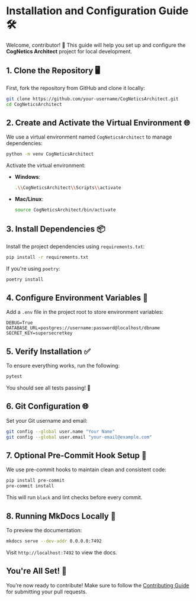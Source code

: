 # Installation and Configuration Guide 🛠️

Welcome, contributor! 🎉 This guide will help you set up and configure the **CogNetics Architect** project for local development.

## 1. Clone the Repository 🖥️

First, fork the repository from GitHub and clone it locally:
```bash
git clone https://github.com/your-username/CogNeticsArchitect.git
cd CogNeticsArchitect
```

## 2. Create and Activate the Virtual Environment 🌐

We use a virtual environment named `CogNeticsArchitect` to manage dependencies:
```bash
python -m venv CogNeticsArchitect
```

Activate the virtual environment:
- **Windows**:
  ```bash
  .\\CogNeticsArchitect\\Scripts\\activate
  ```
- **Mac/Linux**:
  ```bash
  source CogNeticsArchitect/bin/activate
  ```

## 3. Install Dependencies 📦

Install the project dependencies using `requirements.txt`:
```bash
pip install -r requirements.txt
```

If you're using `poetry`:
```bash
poetry install
```

## 4. Configure Environment Variables 📝

Add a `.env` file in the project root to store environment variables:
```
DEBUG=True
DATABASE_URL=postgres://username:password@localhost/dbname
SECRET_KEY=supersecretkey
```

## 5. Verify Installation ✅

To ensure everything works, run the following:
```bash
pytest
```

You should see all tests passing! 🎉

## 6. Git Configuration 🌐

Set your Git username and email:
```bash
git config --global user.name "Your Name"
git config --global user.email "your-email@example.com"
```

## 7. Optional Pre-Commit Hook Setup 🧹

We use pre-commit hooks to maintain clean and consistent code:
```bash
pip install pre-commit
pre-commit install
```

This will run `black` and lint checks before every commit.

## 8. Running MkDocs Locally 📝

To preview the documentation:
```bash
mkdocs serve --dev-addr 0.0.0.0:7492
```

Visit `http://localhost:7492` to view the docs.

## You're All Set! 🚀

You’re now ready to contribute! Make sure to follow the [Contributing Guide](../contributing.md) for submitting your pull requests.
